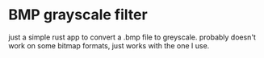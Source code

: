 # BMP grayscale filter

just a simple rust app to convert a .bmp file to greyscale.
probably doesn't work on some bitmap formats, just works with the one I use.
